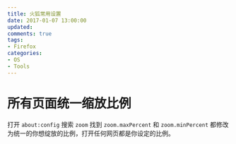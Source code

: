 ```yaml
---
title: 火狐常用设置
date: 2017-01-07 13:00:00
updated:
comments: true
tags:
- Firefox
categories:
- OS
- Tools
---
```


# 所有页面统一缩放比例

打开 `about:config` 搜索 `zoom` 找到 `zoom.maxPercent` 和 `zoom.minPercent` 都修改为统一的你想绽放的比例，打开任何网页都是你设定的比例。

<!--more-->
